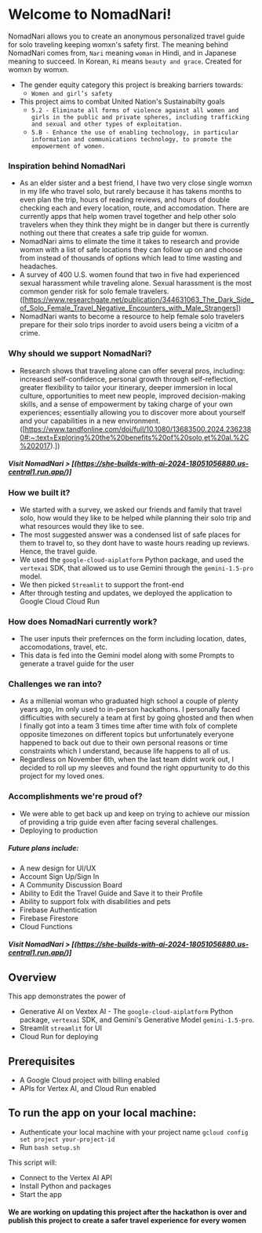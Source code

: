 # Welcome to NomadNari! 

NomadNari allows you to create an anonymous personalized travel guide for solo traveling keeping womxn's safety first. The meaning behind NomadNari comes from, `Nari` meaning `woman` in Hindi, and in Japanese meaning to succeed. In Korean, `Ri` means `beauty and grace`. Created for womxn by womxn. 

- The gender equity category this project is breaking barriers towards: 
    - `Women and girl’s safety`
- This project aims to combat United Nation's Sustainabilty goals
    - `5.2 - Eliminate all forms of violence against all women and girls in the public and private spheres, including trafficking and sexual and other types of exploitation.`
    - `5.B - Enhance the use of enabling technology, in particular information and communications technology, to promote the empowerment of women.`

### Inspiration behind NomadNari
- As an elder sister and a best friend, I have two very close single womxn in my life who travel solo, but rarely because it has takens months to even plan the trip, hours of reading reviews, and hours of double checking each and every location, route, and accomodation. There are currently apps that help women travel together and help other solo travelers when they think they might be in danger but there is currently nothing out there that creates a safe trip guide for womxn. 
- NomadNari aims to elimate the time it takes to research and provide womxn with a list of safe locations they can follow up on and choose from instead of thousands of options which lead to time wasting and headaches. 
- A survey of 400 U.S. women found that two in five had experienced sexual harassment while traveling alone. Sexual harassment is the most common gender risk for solo female travelers. ([https://www.researchgate.net/publication/344631063_The_Dark_Side_of_Solo_Female_Travel_Negative_Encounters_with_Male_Strangers])
- NomadNari wants to become a resource to help female solo travelers prepare for their solo trips inorder to avoid users being a vicitm of a crime.

### Why should we support NomadNari? 
- Research shows that traveling alone can offer several pros, including: increased self-confidence, personal growth through self-reflection, greater flexibility to tailor your itinerary, deeper immersion in local culture, opportunities to meet new people, improved decision-making skills, and a sense of empowerment by taking charge of your own experiences; essentially allowing you to discover more about yourself and your capabilities in a new environment. ([https://www.tandfonline.com/doi/full/10.1080/13683500.2024.2362380#:~:text=Exploring%20the%20benefits%20of%20solo,et%20al.%2C%202017).])

##### Visit NomadNari > [(https://she-builds-with-ai-2024-18051056880.us-central1.run.app/)]

### How we built it? 
- We started with a survey, we asked our friends and family that travel solo, how would they like to be helped while planning their solo trip and what resources would they like to see.
- The most suggested answer was a condensed list of safe places for them to travel to, so they dont have to waste hours reading up reviews. Hence, the travel guide. 
- We used the `google-cloud-aiplatform` Python package, and used the `vertexai` SDK, that allowed us to use Gemini through the `gemini-1.5-pro` model. 
- We then picked `Streamlit` to support the front-end 
- After through testing and updates, we deployed the application to Google Cloud Cloud Run 

### How does NomadNari currently work? 
- The user inputs their prefernces on the form including location, dates, accomodations, travel, etc. 
- This data is fed into the Gemini model along with some Prompts to generate a travel guide for the user

### Challenges we ran into?
- As a millenial woman who graduated high school a couple of plenty years ago, Im only used to in-person hackathons. I personally faced difficulties with securely a team at first by going ghosted and then when I finally got into a team 3 times time after time with folx of complete opposite timezones on different topics but unfortunately everyone happened to back out due to their own personal reasons or time constraints which I understand, because life happens to all of us. 
- Regardless on November 6th, when the last team didnt work out, I decided to roll up my sleeves and found the right oppurtunity to do this project for my loved ones.

### Accomplishments we're proud of? 
- We were able to get back up and keep on trying to achieve our mission of providing a trip guide even after facing several challenges. 
- Deploying to production

##### Future plans include: 
- A new design for UI/UX
- Account Sign Up/Sign In
- A Community Discussion Board
- Ability to Edit the Travel Guide and Save it to their Profile
- Ability to support folx with disabilities and pets
- Firebase Authentication
- Firebase Firestore
- Cloud Functions 

##### Visit NomadNari > [(https://she-builds-with-ai-2024-18051056880.us-central1.run.app/)]

## Overview
This app demonstrates the power of
- Generative AI on Vextex AI - The `google-cloud-aiplatform` Python package, `vertexai` SDK, and Gemini's Generative Model `gemini-1.5-pro`. 
- Streamlit `streamlit` for UI
- Cloud Run for deploying

## Prerequisites

- A Google Cloud project with billing enabled
- APIs for Vertex AI, and Cloud Run enabled

## To run the app on your local machine: 
- Authenticate your local machine with your project name
`gcloud config set project your-project-id`
- Run `bash setup.sh`

This script will:

- Connect to the Vertex AI API
- Install Python and packages
- Start the app

#### We are working on updating this project after the hackathon is over and publish this project to create a safer travel experience for every women